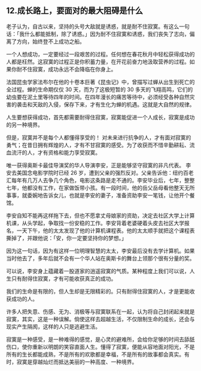 ## 12.成长路上，要面对的最大阻碍是什么
老子认为，自古以来，坚持的头号大敌就是诱惑，就是耐不住寂寞。有这么一句话：「我什么都能抵制，除了诱惑。」因为耐不住寂寞和诱惑，我们丧失了志向，偏离了方向，始终登不上成功之船。


一个人想成功，一定要经过一段艰苦的过程。任何想在春花秋月中轻松获得成功的人都是枉然。这寂寞的过程正是你积蓄力量，在开花前奋力地汲取营养的过程。如果你耐不住寂寞，成功永远不会降临在你身上。


法国昆虫学家法布尔在他的十卷本巨著《昆虫记》中，曾描写过蝉从出生到死亡的全过程。蝉的生命期仅仅 30 天，而为了这极短暂的 30 多天的飞翔高鸣，它们的幼虫要在泥土里等待四年的时间。在四年漫长的痛苦等待中，必须经受各种自然灾害的袭击和天敌的入侵，保存下来，才有生化为蝉的机遇。这就是大自然的规律。


人生要想获得成功，首先都需要耐得住寂寞，寂寞能促进一个人成长，寂寞是成功的另一种境界。


但是，寂寞并不是每个人都懂得享受的！ 对未来进行抗争的人，才有面对寂寞的勇气；在昔日拥有辉煌的人，才有不甘寂寞的感受。为了收获而不惜辛勤耕耘、流血流汗的人，才有资格和能力享受寂寞。


唯一获得奥斯卡最佳导演奖的华人导演李安，正是能够坚守寂寞的非凡代表。 李安去美国念电影学院时已经 26 岁，遭到父亲的强烈反对。父亲告诉他：纽约百老汇每年有几万人去争几个角色，电影这条路是走不通的。李安毕业后，七年，整整七年，他都没有工作，在家做饭带小孩。有一段时间，他的岳父岳母看他整天无所事事，就委婉地告诉女儿，也就是李安的妻子，准备资助李安一笔钱，让他开个餐馆。


李安自知不能再这样拖下去，但也不愿拿丈母娘家的资助，决定去社区大学上计算机课，从头学起，争取找一份安稳的工作。李安背着老婆硬着头皮去社区大学报名，一天下午，他的太太发现了他的计算机课程表。他的太太顺手就把这个课程表撕掉了，并跟他说：「安，你一定要坚持你的梦想。」


因为这一句话，因为有这样一位明理智慧的太太，李安最后没有去学计算机。如果当时他去了，多年后就不会有一个华人站在奥斯卡的舞台上领那个很有分量的奖。


可以说，李安身上蕴藏着一股道家的逍遥寂寞的气质。某种程度上我们可以说，人生只有耐得住寂寞，才有可能收获真正的成功。


我们的生命是有限的，但人生却是无限精彩的。只有耐得住寂寞的人，才是更能收获成功的人。


许多人把失意、伤感、无为、消极等与寂寞联系在一起，认为将自己封闭起来就是寂寞，其实，这是一种误解。倘使这样去超越生活，不仅限制生命的成长，还会与现实产生隔阂，这样的人只是逃避生活。


寂寞是一种感受，是一种难得的感觉，是心灵的避难所，会给你足够的时间去舔舐伤口，使你重新以明朗的笑容直面人生。懂得了寂寞，便能从容地面对阳光，不是所有的生长都能成熟，不是所有的欢歌都是幸福，不是所有的故事都会真实。有时，寂寞是穿越灿烂而抵达美丽的一种高度、一种境界。

